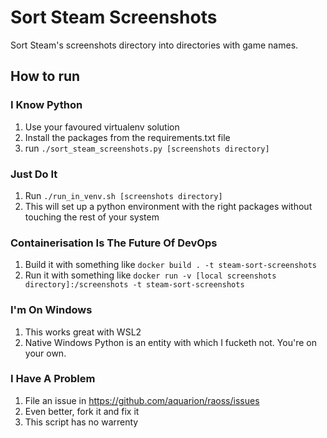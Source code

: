 # Sort Steam Screenshots

Sort Steam's screenshots directory into directories with game names.

## How to run

### I Know Python

 1. Use your favoured virtualenv solution
 1. Install the packages from the requirements.txt file
 1. run `./sort_steam_screenshots.py [screenshots directory]`

### Just Do It

 1. Run `./run_in_venv.sh [screenshots directory]`
 1. This will set up a python environment with the right packages without touching the rest of your system


### Containerisation Is The Future Of DevOps

 1. Build it with something like `docker build . -t steam-sort-screenshots`
 1. Run it with something like `docker run -v [local screenshots directory]:/screenshots -t steam-sort-screenshots`


### I'm On Windows

 1. This works great with WSL2
 1. Native Windows Python is an entity with which I fucketh not. You're on your own.


### I Have A Problem

 1. File an issue in https://github.com/aquarion/raoss/issues
 1. Even better, fork it and fix it
 1. This script has no warrenty
